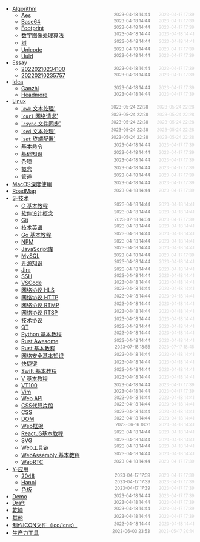 - [Algorithm](Algorithm)
  - [Aes](Algorithm/aes)<span style="font-size:.8em;float:right"><span style="color:orange"></span><span style="padding-left:2em;color:gray;">2023-04-18 14:44</span><span style="padding-left:2em;color:lightgray;">2023-04-17 17:39</span></span>
  - [Base64](Algorithm/base64)<span style="font-size:.8em;float:right"><span style="color:orange"></span><span style="padding-left:2em;color:gray;">2023-04-18 14:44</span><span style="padding-left:2em;color:lightgray;">2023-04-17 17:39</span></span>
  - [Footprint](Algorithm/footprint)<span style="font-size:.8em;float:right"><span style="color:orange"></span><span style="padding-left:2em;color:gray;">2023-04-18 14:44</span><span style="padding-left:2em;color:lightgray;">2023-04-17 17:39</span></span>
  - [数字图像处理算法](Algorithm/image)<span style="font-size:.8em;float:right"><span style="color:orange"></span><span style="padding-left:2em;color:gray;">2023-04-18 14:44</span><span style="padding-left:2em;color:lightgray;">2023-04-18 14:41</span></span>
  - [树](Algorithm/tree)<span style="font-size:.8em;float:right"><span style="color:orange"></span><span style="padding-left:2em;color:gray;">2023-04-18 14:44</span><span style="padding-left:2em;color:lightgray;">2023-04-18 14:41</span></span>
  - [Unicode](Algorithm/unicode)<span style="font-size:.8em;float:right"><span style="color:orange"></span><span style="padding-left:2em;color:gray;">2023-04-18 14:44</span><span style="padding-left:2em;color:lightgray;">2023-04-17 17:39</span></span>
  - [Uuid](Algorithm/uuid)<span style="font-size:.8em;float:right"><span style="color:orange"></span><span style="padding-left:2em;color:gray;">2023-04-18 14:44</span><span style="padding-left:2em;color:lightgray;">2023-04-17 17:39</span></span>
- [Essay](Essay)
  - [20220210234100](Essay/20220210234100)<span style="font-size:.8em;float:right"><span style="color:orange"></span><span style="padding-left:2em;color:gray;">2023-04-18 14:44</span><span style="padding-left:2em;color:lightgray;">2023-04-17 17:39</span></span>
  - [20220210235757](Essay/20220210235757)<span style="font-size:.8em;float:right"><span style="color:orange"></span><span style="padding-left:2em;color:gray;">2023-04-18 14:44</span><span style="padding-left:2em;color:lightgray;">2023-04-17 17:39</span></span>
- [Idea](Idea)
  - [Ganzhi](Idea/ganzhi)<span style="font-size:.8em;float:right"><span style="color:orange"></span><span style="padding-left:2em;color:gray;">2023-04-18 14:44</span><span style="padding-left:2em;color:lightgray;">2023-04-17 17:39</span></span>
  - [Headmore](Idea/headmore)<span style="font-size:.8em;float:right"><span style="color:orange"></span><span style="padding-left:2em;color:gray;">2023-04-18 14:44</span><span style="padding-left:2em;color:lightgray;">2023-04-17 17:39</span></span>
- [Linux](Linux)
  - ['`awk` 文本处理'](Linux/awk)<span style="font-size:.8em;float:right"><span style="color:orange"></span><span style="padding-left:2em;color:gray;">2023-05-24 22:28</span><span style="padding-left:2em;color:lightgray;">2023-05-24 22:28</span></span>
  - ['`curl` 网络请求'](Linux/curl)<span style="font-size:.8em;float:right"><span style="color:orange"></span><span style="padding-left:2em;color:gray;">2023-05-24 22:28</span><span style="padding-left:2em;color:lightgray;">2023-05-24 22:28</span></span>
  - ['`rsync` 文件同步'](Linux/rsync)<span style="font-size:.8em;float:right"><span style="color:orange"></span><span style="padding-left:2em;color:gray;">2023-05-24 22:28</span><span style="padding-left:2em;color:lightgray;">2023-05-24 22:28</span></span>
  - ['`sed` 文本处理'](Linux/sed)<span style="font-size:.8em;float:right"><span style="color:orange"></span><span style="padding-left:2em;color:gray;">2023-05-24 22:28</span><span style="padding-left:2em;color:lightgray;">2023-05-24 22:28</span></span>
  - ['`set` 终端配置'](Linux/set)<span style="font-size:.8em;float:right"><span style="color:orange"></span><span style="padding-left:2em;color:gray;">2023-05-24 22:28</span><span style="padding-left:2em;color:lightgray;">2023-05-24 22:28</span></span>
  - [基本命令](Linux/%E5%9F%BA%E6%9C%AC%E5%91%BD%E4%BB%A4)<span style="font-size:.8em;float:right"><span style="color:orange"></span><span style="padding-left:2em;color:gray;">2023-04-18 14:44</span><span style="padding-left:2em;color:lightgray;">2023-04-17 17:39</span></span>
  - [基础知识](Linux/%E5%9F%BA%E7%A1%80%E7%9F%A5%E8%AF%86)<span style="font-size:.8em;float:right"><span style="color:orange"></span><span style="padding-left:2em;color:gray;">2023-04-18 14:44</span><span style="padding-left:2em;color:lightgray;">2023-04-17 17:39</span></span>
  - [杂项](Linux/%E6%9D%82%E9%A1%B9)<span style="font-size:.8em;float:right"><span style="color:orange"></span><span style="padding-left:2em;color:gray;">2023-04-18 14:44</span><span style="padding-left:2em;color:lightgray;">2023-04-17 17:39</span></span>
  - [概念](Linux/%E6%A6%82%E5%BF%B5)<span style="font-size:.8em;float:right"><span style="color:orange"></span><span style="padding-left:2em;color:gray;">2023-04-18 14:44</span><span style="padding-left:2em;color:lightgray;">2023-04-17 17:39</span></span>
  - [管道](Linux/%E7%AE%A1%E9%81%93)<span style="font-size:.8em;float:right"><span style="color:orange"></span><span style="padding-left:2em;color:gray;">2023-04-18 14:44</span><span style="padding-left:2em;color:lightgray;">2023-04-17 17:39</span></span>
- [MacOS深度使用](MacOS%E6%B7%B1%E5%BA%A6%E4%BD%BF%E7%94%A8)<span style="font-size:.8em;float:right"><span style="color:orange"></span><span style="padding-left:2em;color:gray;">2023-04-18 14:44</span><span style="padding-left:2em;color:lightgray;">2023-04-17 17:39</span></span>
- [RoadMap](RoadMap)<span style="font-size:.8em;float:right"><span style="color:orange"></span><span style="padding-left:2em;color:gray;">2023-04-18 14:44</span><span style="padding-left:2em;color:lightgray;">2023-04-17 17:39</span></span>
- [S-技术](S-%E6%8A%80%E6%9C%AF)
  - [C 基本教程](S-%E6%8A%80%E6%9C%AF/C)<span style="font-size:.8em;float:right"><span style="color:orange"></span><span style="padding-left:2em;color:gray;">2023-04-18 14:44</span><span style="padding-left:2em;color:lightgray;">2023-04-18 14:41</span></span>
  - [软件设计概念](S-%E6%8A%80%E6%9C%AF/Concept)<span style="font-size:.8em;float:right"><span style="color:orange"></span><span style="padding-left:2em;color:gray;">2023-04-18 14:44</span><span style="padding-left:2em;color:lightgray;">2023-04-18 14:41</span></span>
  - [Git](S-%E6%8A%80%E6%9C%AF/Git)<span style="font-size:.8em;float:right"><span style="color:orange"></span><span style="padding-left:2em;color:gray;">2023-07-18 14:04</span><span style="padding-left:2em;color:lightgray;">2023-04-17 17:39</span></span>
  - [技术英语](S-%E6%8A%80%E6%9C%AF/Glossary)<span style="font-size:.8em;float:right"><span style="color:orange"></span><span style="padding-left:2em;color:gray;">2023-04-18 14:44</span><span style="padding-left:2em;color:lightgray;">2023-04-18 14:41</span></span>
  - [Go 基本教程](S-%E6%8A%80%E6%9C%AF/Go)<span style="font-size:.8em;float:right"><span style="color:orange"></span><span style="padding-left:2em;color:gray;">2023-04-18 14:44</span><span style="padding-left:2em;color:lightgray;">2023-04-18 14:41</span></span>
  - [NPM](S-%E6%8A%80%E6%9C%AF/JavaScript-NPM)<span style="font-size:.8em;float:right"><span style="color:orange"></span><span style="padding-left:2em;color:gray;">2023-04-18 14:44</span><span style="padding-left:2em;color:lightgray;">2023-04-18 14:41</span></span>
  - [JavaScript库](S-%E6%8A%80%E6%9C%AF/JavaScript-Packages)<span style="font-size:.8em;float:right"><span style="color:orange"></span><span style="padding-left:2em;color:gray;">2023-04-18 14:44</span><span style="padding-left:2em;color:lightgray;">2023-04-18 14:41</span></span>
  - [MySQL](S-%E6%8A%80%E6%9C%AF/MySQL)<span style="font-size:.8em;float:right"><span style="color:orange"></span><span style="padding-left:2em;color:gray;">2023-04-18 14:44</span><span style="padding-left:2em;color:lightgray;">2023-04-17 17:39</span></span>
  - [开源知识](S-%E6%8A%80%E6%9C%AF/OpenSource)<span style="font-size:.8em;float:right"><span style="color:orange"></span><span style="padding-left:2em;color:gray;">2023-04-18 14:44</span><span style="padding-left:2em;color:lightgray;">2023-04-18 14:41</span></span>
  - [Jira](S-%E6%8A%80%E6%9C%AF/Program-Jira)<span style="font-size:.8em;float:right"><span style="color:orange"></span><span style="padding-left:2em;color:gray;">2023-04-18 14:44</span><span style="padding-left:2em;color:lightgray;">2023-04-18 14:41</span></span>
  - [SSH](S-%E6%8A%80%E6%9C%AF/Program-SSH)<span style="font-size:.8em;float:right"><span style="color:orange"></span><span style="padding-left:2em;color:gray;">2023-04-18 14:44</span><span style="padding-left:2em;color:lightgray;">2023-04-18 14:41</span></span>
  - [VSCode](S-%E6%8A%80%E6%9C%AF/Program-VSCode)<span style="font-size:.8em;float:right"><span style="color:orange"></span><span style="padding-left:2em;color:gray;">2023-04-18 14:44</span><span style="padding-left:2em;color:lightgray;">2023-04-18 14:41</span></span>
  - [网络协议 HLS](S-%E6%8A%80%E6%9C%AF/Protocol-HLS)<span style="font-size:.8em;float:right"><span style="color:orange"></span><span style="padding-left:2em;color:gray;">2023-04-18 14:44</span><span style="padding-left:2em;color:lightgray;">2023-04-18 14:41</span></span>
  - [网络协议 HTTP](S-%E6%8A%80%E6%9C%AF/Protocol-HTTP)<span style="font-size:.8em;float:right"><span style="color:orange"></span><span style="padding-left:2em;color:gray;">2023-04-18 14:44</span><span style="padding-left:2em;color:lightgray;">2023-04-18 14:41</span></span>
  - [网络协议 RTMP](S-%E6%8A%80%E6%9C%AF/Protocol-RTMP)<span style="font-size:.8em;float:right"><span style="color:orange"></span><span style="padding-left:2em;color:gray;">2023-04-18 14:44</span><span style="padding-left:2em;color:lightgray;">2023-04-18 14:41</span></span>
  - [网络协议 RTSP](S-%E6%8A%80%E6%9C%AF/Protocol-RTSP)<span style="font-size:.8em;float:right"><span style="color:orange"></span><span style="padding-left:2em;color:gray;">2023-04-18 14:44</span><span style="padding-left:2em;color:lightgray;">2023-04-18 14:41</span></span>
  - [技术协议](S-%E6%8A%80%E6%9C%AF/Protocol)<span style="font-size:.8em;float:right"><span style="color:orange"></span><span style="padding-left:2em;color:gray;">2023-04-18 14:44</span><span style="padding-left:2em;color:lightgray;">2023-04-18 14:41</span></span>
  - [QT](S-%E6%8A%80%E6%9C%AF/Python-Qt)<span style="font-size:.8em;float:right"><span style="color:orange"></span><span style="padding-left:2em;color:gray;">2023-04-18 14:44</span><span style="padding-left:2em;color:lightgray;">2023-04-18 14:41</span></span>
  - [Python 基本教程](S-%E6%8A%80%E6%9C%AF/Python)<span style="font-size:.8em;float:right"><span style="color:orange"></span><span style="padding-left:2em;color:gray;">2023-04-18 14:44</span><span style="padding-left:2em;color:lightgray;">2023-04-18 14:41</span></span>
  - [Rust Awesome](S-%E6%8A%80%E6%9C%AF/Rust-Awesome)<span style="font-size:.8em;float:right"><span style="color:orange"></span><span style="padding-left:2em;color:gray;">2023-04-18 14:44</span><span style="padding-left:2em;color:lightgray;">2023-04-18 14:41</span></span>
  - [Rust 基本教程](S-%E6%8A%80%E6%9C%AF/Rust)<span style="font-size:.8em;float:right"><span style="color:orange"></span><span style="padding-left:2em;color:gray;">2023-07-18 18:55</span><span style="padding-left:2em;color:lightgray;">2023-07-17 18:45</span></span>
  - [网络安全基本知识](S-%E6%8A%80%E6%9C%AF/Security)<span style="font-size:.8em;float:right"><span style="color:orange"></span><span style="padding-left:2em;color:gray;">2023-04-18 14:44</span><span style="padding-left:2em;color:lightgray;">2023-04-18 14:41</span></span>
  - [快捷键](S-%E6%8A%80%E6%9C%AF/Shortcuts)<span style="font-size:.8em;float:right"><span style="color:orange"></span><span style="padding-left:2em;color:gray;">2023-04-18 14:44</span><span style="padding-left:2em;color:lightgray;">2023-04-18 14:41</span></span>
  - [Swift 基本教程](S-%E6%8A%80%E6%9C%AF/Swift)<span style="font-size:.8em;float:right"><span style="color:orange"></span><span style="padding-left:2em;color:gray;">2023-04-18 14:44</span><span style="padding-left:2em;color:lightgray;">2023-04-18 14:41</span></span>
  - [V 基本教程](S-%E6%8A%80%E6%9C%AF/V)<span style="font-size:.8em;float:right"><span style="color:orange"></span><span style="padding-left:2em;color:gray;">2023-04-18 14:44</span><span style="padding-left:2em;color:lightgray;">2023-04-18 14:41</span></span>
  - [VT100](S-%E6%8A%80%E6%9C%AF/VT100)<span style="font-size:.8em;float:right"><span style="color:orange"></span><span style="padding-left:2em;color:gray;">2023-04-18 14:44</span><span style="padding-left:2em;color:lightgray;">2023-04-17 17:39</span></span>
  - [Vim](S-%E6%8A%80%E6%9C%AF/Vim)<span style="font-size:.8em;float:right"><span style="color:orange"></span><span style="padding-left:2em;color:gray;">2023-04-18 14:44</span><span style="padding-left:2em;color:lightgray;">2023-04-17 17:39</span></span>
  - [Web API](S-%E6%8A%80%E6%9C%AF/Web-API)<span style="font-size:.8em;float:right"><span style="color:orange"></span><span style="padding-left:2em;color:gray;">2023-04-18 14:44</span><span style="padding-left:2em;color:lightgray;">2023-04-18 14:41</span></span>
  - [CSS代码片段](S-%E6%8A%80%E6%9C%AF/Web-CSS-Snippet)<span style="font-size:.8em;float:right"><span style="color:orange"></span><span style="padding-left:2em;color:gray;">2023-04-18 14:44</span><span style="padding-left:2em;color:lightgray;">2023-04-18 14:41</span></span>
  - [CSS](S-%E6%8A%80%E6%9C%AF/Web-CSS)<span style="font-size:.8em;float:right"><span style="color:orange"></span><span style="padding-left:2em;color:gray;">2023-04-18 14:44</span><span style="padding-left:2em;color:lightgray;">2023-04-18 14:41</span></span>
  - [DOM](S-%E6%8A%80%E6%9C%AF/Web-DOM)<span style="font-size:.8em;float:right"><span style="color:orange"></span><span style="padding-left:2em;color:gray;">2023-04-18 14:44</span><span style="padding-left:2em;color:lightgray;">2023-04-18 14:41</span></span>
  - [Web框架](S-%E6%8A%80%E6%9C%AF/Web-Frameworks)<span style="font-size:.8em;float:right"><span style="color:orange"></span><span style="padding-left:2em;color:gray;">2023-06-16 18:21</span><span style="padding-left:2em;color:lightgray;">2023-04-18 14:41</span></span>
  - [ReactJS基本教程](S-%E6%8A%80%E6%9C%AF/Web-ReactJS)<span style="font-size:.8em;float:right"><span style="color:orange"></span><span style="padding-left:2em;color:gray;">2023-04-18 14:44</span><span style="padding-left:2em;color:lightgray;">2023-04-18 14:41</span></span>
  - [SVG](S-%E6%8A%80%E6%9C%AF/Web-SVG)<span style="font-size:.8em;float:right"><span style="color:orange"></span><span style="padding-left:2em;color:gray;">2023-04-18 14:44</span><span style="padding-left:2em;color:lightgray;">2023-04-18 14:41</span></span>
  - [Web工具链](S-%E6%8A%80%E6%9C%AF/Web-Toolchain)<span style="font-size:.8em;float:right"><span style="color:orange"></span><span style="padding-left:2em;color:gray;">2023-04-18 14:44</span><span style="padding-left:2em;color:lightgray;">2023-04-18 14:41</span></span>
  - [WebAssembly 基本教程](S-%E6%8A%80%E6%9C%AF/WebAssembly)<span style="font-size:.8em;float:right"><span style="color:orange"></span><span style="padding-left:2em;color:gray;">2023-04-18 14:44</span><span style="padding-left:2em;color:lightgray;">2023-04-18 14:41</span></span>
  - [WebRTC](S-%E6%8A%80%E6%9C%AF/WebRTC)<span style="font-size:.8em;float:right"><span style="color:orange"></span><span style="padding-left:2em;color:gray;">2023-04-18 14:44</span><span style="padding-left:2em;color:lightgray;">2023-04-17 17:39</span></span>
- [Y-应用](Y-%E5%BA%94%E7%94%A8)
  - [2048](Y-%E5%BA%94%E7%94%A8/2048)<span style="font-size:.8em;float:right"><span style="color:orange"></span><span style="padding-left:2em;color:gray;">2023-04-17 17:39</span><span style="padding-left:2em;color:lightgray;">2023-04-17 17:39</span></span>
  - [Hanoi](Y-%E5%BA%94%E7%94%A8/Hanoi)<span style="font-size:.8em;float:right"><span style="color:orange"></span><span style="padding-left:2em;color:gray;">2023-04-17 17:39</span><span style="padding-left:2em;color:lightgray;">2023-04-17 17:39</span></span>
  - [色板](Y-%E5%BA%94%E7%94%A8/%E8%89%B2%E6%9D%BF)<span style="font-size:.8em;float:right"><span style="color:orange"></span><span style="padding-left:2em;color:gray;">2023-04-17 17:39</span><span style="padding-left:2em;color:lightgray;">2023-04-17 17:39</span></span>
- [Demo](demo)<span style="font-size:.8em;float:right"><span style="color:orange"></span><span style="padding-left:2em;color:gray;">2023-04-18 14:44</span><span style="padding-left:2em;color:lightgray;">2023-04-17 17:39</span></span>
- [Draft](draft)<span style="font-size:.8em;float:right"><span style="color:orange"></span><span style="padding-left:2em;color:gray;">2023-04-18 14:44</span><span style="padding-left:2em;color:lightgray;">2023-04-17 17:39</span></span>
- [乾坤](%E4%B9%BE%E5%9D%A4)<span style="font-size:.8em;float:right"><span style="color:orange"></span><span style="padding-left:2em;color:gray;">2023-04-18 14:44</span><span style="padding-left:2em;color:lightgray;">2023-04-17 17:39</span></span>
- [其他](%E5%85%B6%E4%BB%96)<span style="font-size:.8em;float:right"><span style="color:orange"></span><span style="padding-left:2em;color:gray;">2023-04-18 14:44</span><span style="padding-left:2em;color:lightgray;">2023-04-17 17:39</span></span>
- [制作ICON文件（ico/icns）](%E5%88%B6%E4%BD%9CICON%E6%96%87%E4%BB%B6)<span style="font-size:.8em;float:right"><span style="color:orange"></span><span style="padding-left:2em;color:gray;">2023-04-18 14:44</span><span style="padding-left:2em;color:lightgray;">2023-04-18 14:41</span></span>
- [生产力工具](%E7%94%9F%E4%BA%A7%E5%8A%9B)<span style="font-size:.8em;float:right"><span style="color:orange"></span><span style="padding-left:2em;color:gray;">2023-06-03 23:53</span><span style="padding-left:2em;color:lightgray;">2023-05-17 20:14</span></span>
